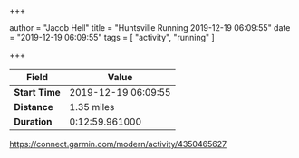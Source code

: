 +++

author = "Jacob Hell"
title = "Huntsville Running 2019-12-19 06:09:55"
date = "2019-12-19 06:09:55"
tags = [
    "activity", "running"
]

+++

<!--more-->

|Field  |Value  |
|--- | --- |
|**Start Time**|2019-12-19 06:09:55|
|**Distance**|1.35 miles|
|**Duration**|0:12:59.961000|

https://connect.garmin.com/modern/activity/4350465627